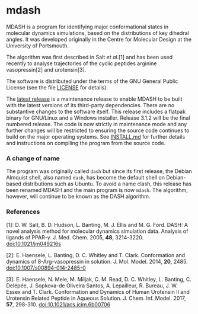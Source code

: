 # mdash

MDASH is a program for identifying major conformational states in
molecular dynamics simulations, based on the distributions of key
dihedral angles. It was developed originally in the Centre for
Molecular Design at the University of Portsmouth.

The algorithm was first described in Salt *et al*.[1] and has been used
recently to analyse trajectories of the cyclic peptides arginine
vasopressin[2] and urotensin[3].

The software is distributed under the terms of the GNU General Public
License (see the file [LICENSE](LICENSE) for details).

The [latest release](http://github.com/uop-ibbs/mdash/releases/latest)
is a maintenance release to enable MDASH to be built with the latest
versions of its third-party dependencies. There are no substantive
changes to the software itself. This release includes a flatpak binary
for GNU/Linux and a Windows installer. Release 3.1.2 will be the final
numbered release. The code is now strictly in maintenance mode and any
further changes will be restricted to ensuring the source code
continues to build on the major operating systems. See
[INSTALL.md](INSTALL.md) for further details and instructions on
compiling the program from the source code.

### A change of name

The program was originally called `dash` but since its first release,
the Debian Almquist shell, also named `dash`, has become the default
shell on Debian-based distributions such as Ubuntu. To avoid a name
clash, this release has been renamed MDASH and the main program is now
`mdash`. The algorithm, however, will continue to be known as the DASH
algorithm.

### References

[1]: D. W. Salt, B. D. Hudson, L. Banting, M. J. Ellis and M. G. Ford.
DASH: A novel analysis method for molecular dynamics simulation data. Analysis of ligands of PPAR-&gamma;.
J. Med. Chem. 2005, **48**, 3214-3220. [doi:10.1021/jm049216s](http://pubs.acs.org/doi/abs/10.1021/jm049216s)

[2]: E. Haensele, L. Banting, D. C. Whitley and T. Clark.
Conformation and dynamics of 8-Arg-vasopressin in solution.
J. Mol. Model. 2014, **20**, 2485. [doi:10.1007/s00894-014-2485-0](https://doi.org/10.1007/s00894-014-2485-0)

[3]: E. Haensele, N. Mele, M. Miljak, C. M. Read, D. C. Whitley, L. Banting, C. Del&eacute;p&eacute;e, J. Sopkova-de Oliveira Santos, A. Lepailleur, R. Bureau, J. W. Essex and T. Clark.
Conformation and Dynamics of Human Urotensin II and Urotensin Related Peptide in Aqueous Solution.
J. Chem. Inf. Model. 2017, **57**, 298-310. [doi:10.1021/acs.jcim.6b00706](http://dx.doi.org/10.1021/acs.jcim.6b00706)
